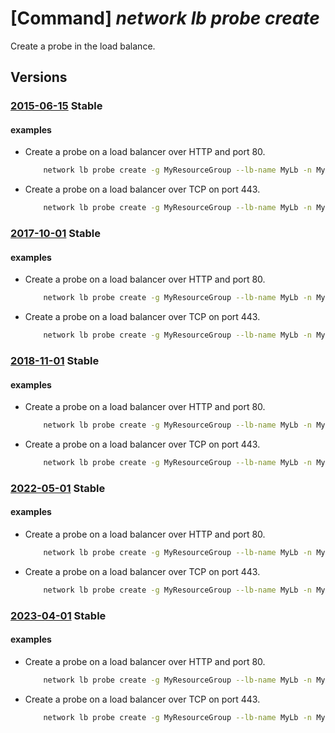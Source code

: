 # [Command] _network lb probe create_

Create a probe in the load balance.

## Versions

### [2015-06-15](/Resources/mgmt-plane/L3N1YnNjcmlwdGlvbnMve30vcmVzb3VyY2Vncm91cHMve30vcHJvdmlkZXJzL21pY3Jvc29mdC5uZXR3b3JrL2xvYWRiYWxhbmNlcnMve30=/2015-06-15.xml) **Stable**

<!-- mgmt-plane /subscriptions/{}/resourcegroups/{}/providers/microsoft.network/loadbalancers/{} 2015-06-15 properties.probes[] -->

#### examples

- Create a probe on a load balancer over HTTP and port 80.
    ```bash
        network lb probe create -g MyResourceGroup --lb-name MyLb -n MyProbe --protocol http --port 80 --path /
    ```

- Create a probe on a load balancer over TCP on port 443.
    ```bash
        network lb probe create -g MyResourceGroup --lb-name MyLb -n MyProbe --protocol tcp --port 443
    ```

### [2017-10-01](/Resources/mgmt-plane/L3N1YnNjcmlwdGlvbnMve30vcmVzb3VyY2Vncm91cHMve30vcHJvdmlkZXJzL21pY3Jvc29mdC5uZXR3b3JrL2xvYWRiYWxhbmNlcnMve30=/2017-10-01.xml) **Stable**

<!-- mgmt-plane /subscriptions/{}/resourcegroups/{}/providers/microsoft.network/loadbalancers/{} 2017-10-01 properties.probes[] -->

#### examples

- Create a probe on a load balancer over HTTP and port 80.
    ```bash
        network lb probe create -g MyResourceGroup --lb-name MyLb -n MyProbe --protocol http --port 80 --path /
    ```

- Create a probe on a load balancer over TCP on port 443.
    ```bash
        network lb probe create -g MyResourceGroup --lb-name MyLb -n MyProbe --protocol tcp --port 443
    ```

### [2018-11-01](/Resources/mgmt-plane/L3N1YnNjcmlwdGlvbnMve30vcmVzb3VyY2Vncm91cHMve30vcHJvdmlkZXJzL21pY3Jvc29mdC5uZXR3b3JrL2xvYWRiYWxhbmNlcnMve30=/2018-11-01.xml) **Stable**

<!-- mgmt-plane /subscriptions/{}/resourcegroups/{}/providers/microsoft.network/loadbalancers/{} 2018-11-01 properties.probes[] -->

#### examples

- Create a probe on a load balancer over HTTP and port 80.
    ```bash
        network lb probe create -g MyResourceGroup --lb-name MyLb -n MyProbe --protocol http --port 80 --path /
    ```

- Create a probe on a load balancer over TCP on port 443.
    ```bash
        network lb probe create -g MyResourceGroup --lb-name MyLb -n MyProbe --protocol tcp --port 443
    ```

### [2022-05-01](/Resources/mgmt-plane/L3N1YnNjcmlwdGlvbnMve30vcmVzb3VyY2Vncm91cHMve30vcHJvdmlkZXJzL21pY3Jvc29mdC5uZXR3b3JrL2xvYWRiYWxhbmNlcnMve30=/2022-05-01.xml) **Stable**

<!-- mgmt-plane /subscriptions/{}/resourcegroups/{}/providers/microsoft.network/loadbalancers/{} 2022-05-01 properties.probes[] -->

#### examples

- Create a probe on a load balancer over HTTP and port 80.
    ```bash
        network lb probe create -g MyResourceGroup --lb-name MyLb -n MyProbe --protocol http --port 80 --path /
    ```

- Create a probe on a load balancer over TCP on port 443.
    ```bash
        network lb probe create -g MyResourceGroup --lb-name MyLb -n MyProbe --protocol tcp --port 443
    ```

### [2023-04-01](/Resources/mgmt-plane/L3N1YnNjcmlwdGlvbnMve30vcmVzb3VyY2Vncm91cHMve30vcHJvdmlkZXJzL21pY3Jvc29mdC5uZXR3b3JrL2xvYWRiYWxhbmNlcnMve30=/2023-04-01.xml) **Stable**

<!-- mgmt-plane /subscriptions/{}/resourcegroups/{}/providers/microsoft.network/loadbalancers/{} 2023-04-01 properties.probes[] -->

#### examples

- Create a probe on a load balancer over HTTP and port 80.
    ```bash
        network lb probe create -g MyResourceGroup --lb-name MyLb -n MyProbe --protocol http --port 80 --path /
    ```

- Create a probe on a load balancer over TCP on port 443.
    ```bash
        network lb probe create -g MyResourceGroup --lb-name MyLb -n MyProbe --protocol tcp --port 443
    ```
